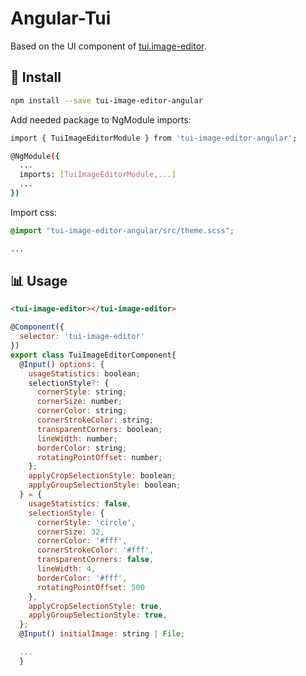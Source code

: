# Angular-Tui

Based on the UI component of [tui.image-editor](https://github.com/nhn/tui.image-editor).

## 💾 Install
```sh
npm install --save tui-image-editor-angular
```

Add needed package to NgModule imports:
```sh
import { TuiImageEditorModule } from 'tui-image-editor-angular';

@NgModule({
  ...
  imports: [TuiImageEditorModule,...]
  ...
})
```

Import css:
```scss
@import "tui-image-editor-angular/src/theme.scss";

...
```

## 📊 Usage
```html
<tui-image-editor></tui-image-editor>
```

```js
@Component({
  selector: 'tui-image-editor'
})
export class TuiImageEditorComponent{
  @Input() options: {
    usageStatistics: boolean;
    selectionStyle?: {
      cornerStyle: string;
      cornerSize: number;
      cornerColor: string;
      cornerStrokeColor: string;
      transparentCorners: boolean;
      lineWidth: number;
      borderColor: string;
      rotatingPointOffset: number;
    };
    applyCropSelectionStyle: boolean;
    applyGroupSelectionStyle: boolean;
  } = {
    usageStatistics: false,
    selectionStyle: {
      cornerStyle: 'circle',
      cornerSize: 32,
      cornerColor: '#fff',
      cornerStrokeColor: '#fff',
      transparentCorners: false,
      lineWidth: 4,
      borderColor: '#fff',
      rotatingPointOffset: 500
    },
    applyCropSelectionStyle: true,
    applyGroupSelectionStyle: true,
  };
  @Input() initialImage: string | File;

  ...
  }
```